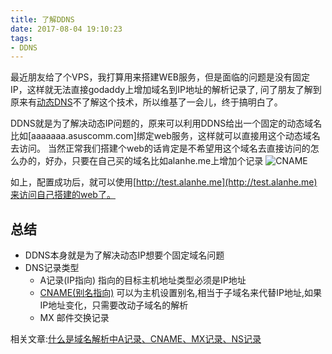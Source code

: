 ```yaml
---
title: 了解DDNS
date: 2017-08-04 19:10:23
tags:
- DDNS
---
```


最近朋友给了个VPS，我打算用来搭建WEB服务，但是面临的问题是没有固定IP，这样就无法直接godaddy上增加域名到IP地址的解析记录了,
问了朋友了解到原来有[动态DNS](https://zh.wikipedia.org/wiki/%E5%8B%95%E6%85%8BDNS)不了解这个技术，所以维基了一会儿，终于搞明白了。

DDNS就是为了解决动态IP问题的，原来可以利用DDNS给出一个固定的动态域名比如[aaaaaaa.asuscomm.com]绑定web服务，这样就可以直接用这个动态域名去访问。
当然正常我们搭建个web的话肯定是不希望用这个域名去直接访问的怎么办的，好办，只要在自己买的域名比如alanhe.me上增加个记录
![CNAME](http://or0g12e5e.bkt.clouddn.com/blog/2017-08-04-112143.jpg)

如上，配置成功后，就可以使用[http://test.alanhe.me](http://test.alanhe.me)来访问自己搭建的web了。

## 总结
+ DDNS本身就是为了解决动态IP想要个固定域名问题
+ DNS记录类型
  - A记录(IP指向)
   指向的目标主机地址类型必须是IP地址
  - [CNAME(别名指向)](https://en.wikipedia.org/wiki/CNAME_record)
   可以为主机设置别名,相当于子域名来代替IP地址,如果IP地址变化，只需要改动子域名的解析
  - MX
   邮件交换记录
   
相关文章:[什么是域名解析中A记录、CNAME、MX记录、NS记录](https://www.douban.com/note/523329196/)